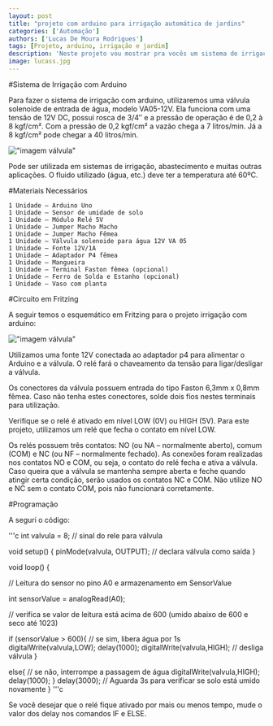 ```yaml
---
layout: post
title: "projeto com arduino para irrigação automática de jardins"
categories: ['Automação']
authors: ['Lucas De Moura Rodrigues'] 
tags: [Projeto, arduino, irrigação e jardim]
description: 'Neste projeto vou mostrar pra vocês um sistema de irrigação feito inteiramente em casa, utilizando Arduíno, alguns módulos e materiais que podem ser encontrados em qualquer deposito de construção.'
image: lucass.jpg
---
```


#Sistema de Irrigação com Arduino

Para fazer o sistema de irrigação com arduino, utilizaremos uma válvula solenoide de entrada de água, modelo VA05-12V. Ela funciona com uma tensão de 12V DC, possui rosca de 3/4″ e a pressão de operação é de 0,2 à 8 kgf/cm². Com a pressão de 0,2 kgf/cm² a vazão chega a 7 litros/min. Já a 8 kgf/cm² pode chegar a 40 litros/min.

!["imagem válvula"](/42/imagens/_post/valvula.jpg)

Pode ser utilizada em sistemas de irrigação, abastecimento e muitas outras aplicações. O fluido utilizado (água, etc.) deve ter a temperatura até 60ºC.

#Materiais Necessários

    1 Unidade – Arduino Uno
    1 Unidade – Sensor de umidade de solo
    1 Unidade – Módulo Relé 5V
    1 Unidade – Jumper Macho Macho
    1 Unidade – Jumper Macho Fêmea
    1 Unidade – Válvula solenoide para água 12V VA 05
    1 Unidade – Fonte 12V/1A
    1 Unidade – Adaptador P4 fêmea
    1 Unidade – Mangueira
    1 Unidade – Terminal Faston fêmea (opcional)
    1 Unidade – Ferro de Solda e Estanho (opcional)
    1 Unidade – Vaso com planta


#Circuito em Fritzing

A seguir temos o esquemático em Fritzing para o projeto irrigação com arduino:

!["imagem válvula"](/42/imagens/_post/lucas.jpg)

Utilizamos uma fonte 12V conectada ao adaptador p4 para alimentar o Arduino e a válvula. O relé fará o chaveamento da tensão para ligar/desligar a válvula.

Os conectores da válvula possuem entrada do tipo Faston 6,3mm x 0,8mm fêmea. Caso não tenha estes conectores, solde dois fios nestes terminais para utilização.

Verifique se o relé é ativado em nível LOW (0V) ou HIGH (5V). Para este projeto, utilizamos um relé que fecha o contato em nível LOW.

Os relés possuem três contatos: NO (ou NA – normalmente aberto), comum (COM) e NC (ou NF – normalmente fechado). As conexões foram realizadas nos contatos NO e COM, ou seja, o contato do relé fecha e ativa a válvula. Caso queira que a válvula se mantenha sempre aberta e feche quando atingir certa condição, serão usados os contatos NC e COM. Não utilize NO e NC sem o contato COM, pois não funcionará corretamente.


#Programação

A seguri o código:

'''c
int valvula = 8; // sinal do rele para válvula
 
void setup() {
  pinMode(valvula, OUTPUT); // declara válvula como saída
}
 
void loop() {
 
 // Leitura do sensor no pino A0 e armazenamento em SensorValue
 
 int sensorValue = analogRead(A0);
 
 // verifica se valor de leitura está acima de 600 (umido abaixo de 600  e seco até 1023)
 
 if (sensorValue > 600){
   // se sim, libera água por 1s
   digitalWrite(valvula,LOW);
   delay(1000);
   digitalWrite(valvula,HIGH); // desliga válvula
 }
 
 else{
 // se não, interrompe a passagem de água
   digitalWrite(valvula,HIGH);
   delay(1000);
  }
  delay(3000); // Aguarda 3s para verificar se solo está umido novamente
}
'''c


Se você desejar que o relé fique ativado por mais ou menos tempo, mude o valor dos delay nos comandos IF e ELSE.


